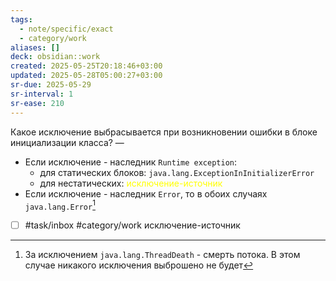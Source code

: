 ```yaml
---
tags:
  - note/specific/exact
  - category/work
aliases: []
deck: obsidian::work
created: 2025-05-25T20:18:46+03:00
updated: 2025-05-28T05:00:27+03:00
sr-due: 2025-05-29
sr-interval: 1
sr-ease: 210
---
```


Какое исключение выбрасывается при возникновении ошибки в блоке инициализации класса?
—
- Если исключение - наследник `Runtime exception`:
	- для статических блоков: `java.lang.ExceptionInInitializerError`
	- для нестатических: <font color="#ffff00">исключение-источник</font>
- Если исключение - наследник `Error`, то в обоих случаях `java.lang.Error`[^1]
- [ ] #task/inbox #category/work исключение-источник

[^1]: За исключением `java.lang.ThreadDeath` - смерть потока. В этом случае никакого исключения выброшено не будет
